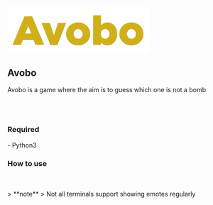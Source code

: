 <a href="https://github.com/wahyunaa/avobo"><img src="_assets/avobo.png" alt="avobo" width="320px"/></a>
<br />
## Avobo
<p>Avobo is a game where the aim is to guess which one is not a bomb</p>
<br />
<br />
<h3>Required</h3>
  - Python3
<h3>How to use</h3>
<br />
<br />
> **note**
> Not all terminals support showing emotes regularly
